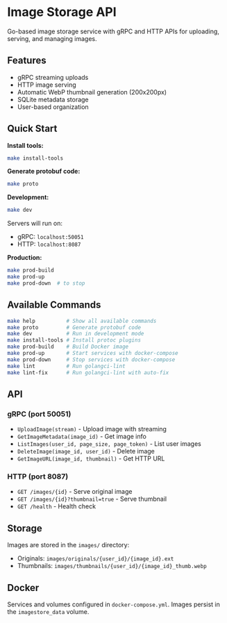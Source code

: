# Image Storage API

Go-based image storage service with gRPC and HTTP APIs for uploading, serving, and managing images.

## Features

- gRPC streaming uploads
- HTTP image serving
- Automatic WebP thumbnail generation (200x200px)
- SQLite metadata storage
- User-based organization

## Quick Start

**Install tools:**
```bash
make install-tools
```

**Generate protobuf code:**
```bash
make proto
```

**Development:**
```bash
make dev
```

Servers will run on:
- gRPC: `localhost:50051`
- HTTP: `localhost:8087`

**Production:**
```bash
make prod-build
make prod-up
make prod-down  # to stop
```

## Available Commands

```bash
make help          # Show all available commands
make proto         # Generate protobuf code
make dev           # Run in development mode
make install-tools # Install protoc plugins
make prod-build    # Build Docker image
make prod-up       # Start services with docker-compose
make prod-down     # Stop services with docker-compose
make lint          # Run golangci-lint
make lint-fix      # Run golangci-lint with auto-fix
```

## API

### gRPC (port 50051)
- `UploadImage(stream)` - Upload image with streaming
- `GetImageMetadata(image_id)` - Get image info
- `ListImages(user_id, page_size, page_token)` - List user images
- `DeleteImage(image_id, user_id)` - Delete image
- `GetImageURL(image_id, thumbnail)` - Get HTTP URL

### HTTP (port 8087)
- `GET /images/{id}` - Serve original image
- `GET /images/{id}?thumbnail=true` - Serve thumbnail
- `GET /health` - Health check

## Storage

Images are stored in the `images/` directory:
- Originals: `images/originals/{user_id}/{image_id}.ext`
- Thumbnails: `images/thumbnails/{user_id}/{image_id}_thumb.webp`

## Docker

Services and volumes configured in `docker-compose.yml`. Images persist in the `imagestore_data` volume.
